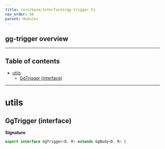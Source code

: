 ```yaml
---
title: core/base/interfaces/gg-trigger.ts
nav_order: 56
parent: Modules
---
```


## gg-trigger overview

---

<h2 class="text-delta">Table of contents</h2>

- [utils](#utils)
  - [GgTrigger (interface)](#ggtrigger-interface)

---

# utils

## GgTrigger (interface)

**Signature**

```ts
export interface GgTrigger<D, R> extends GgBody<D, R> {
```
